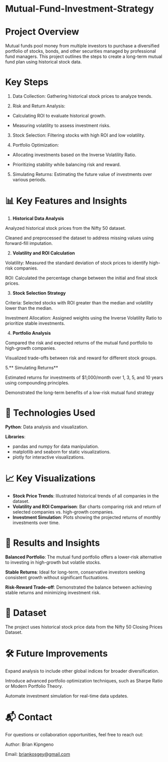 # Mutual-Fund-Investment-Strategy

# Project Overview 

Mutual funds pool money from multiple investors to purchase a diversified portfolio of stocks, bonds, and other securities managed by professional fund managers. This project outlines the steps to create a long-term mutual fund plan using historical stock data.

# Key Steps

1. Data Collection: Gathering historical stock prices to analyze trends.
   
2. Risk and Return Analysis:
   
- Calculating ROI to evaluate historical growth.
  
- Measuring volatility to assess investment risks.
  
3. Stock Selection: Filtering stocks with high ROI and low volatility.
   
4. Portfolio Optimization:
   
- Allocating investments based on the Inverse Volatility Ratio.
  
- Prioritizing stability while balancing risk and reward.
  
5. Simulating Returns: Estimating the future value of investments over various periods.

# 📊 Key Features and Insights

1. **Historical Data Analysis**

Analyzed historical stock prices from the Nifty 50 dataset.

Cleaned and preprocessed the dataset to address missing values using forward-fill imputation.

2. **Volatility and ROI Calculation**
   
Volatility: Measured the standard deviation of stock prices to identify high-risk companies.

ROI: Calculated the percentage change between the initial and final stock prices.

3. **Stock Selection Strategy**
   
Criteria: Selected stocks with ROI greater than the median and volatility lower than the median.

Investment Allocation: Assigned weights using the Inverse Volatility Ratio to prioritize stable investments.

4. **Portfolio Analysis**
   
Compared the risk and expected returns of the mutual fund portfolio to high-growth companies.

Visualized trade-offs between risk and reward for different stock groups.

5.** Simulating Returns**

Estimated returns for investments of $1,000/month over 1, 3, 5, and 10 years using compounding principles.

Demonstrated the long-term benefits of a low-risk mutual fund strategy

# 🔧 Technologies Used

**Python**: Data analysis and visualization.

**Libraries**:

- pandas and numpy for data manipulation.
- matplotlib and seaborn for static visualizations.
- plotly for interactive visualizations.

# 📈 Key Visualizations
- **Stock Price Trends**: Illustrated historical trends of all companies in the dataset.
- **Volatility and ROI Comparison**: Bar charts comparing risk and return of selected companies vs. high-growth companies.
- **Investment Simulation**: Plots showing the projected returns of monthly investments over time.

# 🚀 Results and Insights

**Balanced Portfolio**: The mutual fund portfolio offers a lower-risk alternative to investing in high-growth but volatile stocks.

**Stable Returns**: Ideal for long-term, conservative investors seeking consistent growth without significant fluctuations.

**Risk-Reward Trade-off**: Demonstrated the balance between achieving stable returns and minimizing investment risk.

# 📂 Dataset
The project uses historical stock price data from the Nifty 50 Closing Prices Dataset.

# 🛠️ Future Improvements

Expand analysis to include other global indices for broader diversification.

Introduce advanced portfolio optimization techniques, such as Sharpe Ratio or Modern Portfolio Theory.

Automate investment simulation for real-time data updates.

# 📬 Contact
For questions or collaboration opportunities, feel free to reach out:

Author: Brian Kipngeno

Email: briankosgey@gmail.com
